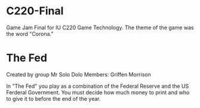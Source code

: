 # C220-Final
Game Jam Final for IU C220 Game Technology. The theme of the game was the word "Corona."

# The Fed
 Created by group Mr Solo Dolo
 Members: Griffen Morrison
 
 In "The Fed" you play as a combination of the Federal Reserve and the US Ferderal Government.
 You must decide how much money to print and who to give it to before the end of the year.
